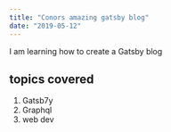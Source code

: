 ```yaml
---
title: "Conors amazing gatsby blog"
date: "2019-05-12"
---
```


I am learning how to create a Gatsby blog

## topics covered

1. Gatsb7y
2. Graphql
3. web dev

